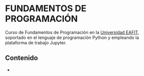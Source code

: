 # FUNDAMENTOS DE PROGRAMACIÓN

Curso de Fundamentos de Programación en la [Universidad EAFIT](http://www.eafit.edu.co/ "EAFIT"), soportado en el lenguaje de programación Python y empleando la plataforma de trabajo Jupyter. 

## Contenido

- 
